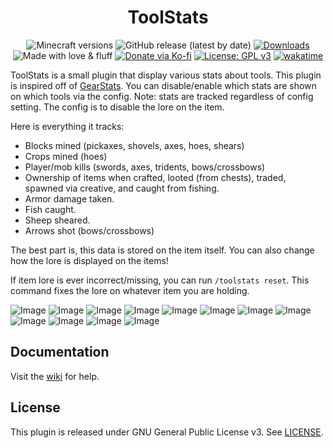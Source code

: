 <h1 align="center">ToolStats</h1>

<p align="center">
	<img src="https://img.shields.io/badge/Minecraft-1.15--1.20.2-orange" alt="Minecraft versions">
	<img src="https://img.shields.io/github/v/release/hyperdefined/ToolStats" alt="GitHub release (latest by date)">
	<a href="https://github.com/hyperdefined/ToolStats/releases"><img src="https://img.shields.io/github/downloads/hyperdefined/ToolStats/total?logo=github" alt="Downloads"></a>
	<img src="https://img.shields.io/badge/made%20with-love%20&%20fluff-red" alt="Made with love & fluff">
	<a href="https://ko-fi.com/hyperdefined"><img src="https://img.shields.io/badge/Donate-Ko--fi-red" alt="Donate via Ko-fi"></a>
	<a href="https://www.gnu.org/licenses/gpl-3.0"><img src="https://img.shields.io/badge/License-GPLv3-blue.svg" alt="License: GPL v3"></a>
	<a href="https://wakatime.com/badge/user/992a7647-176a-477c-8086-e1abfba87ff4/project/0200f07a-f303-4103-a5f2-34b38c9c1fa4"><img src="https://wakatime.com/badge/user/992a7647-176a-477c-8086-e1abfba87ff4/project/0200f07a-f303-4103-a5f2-34b38c9c1fa4.svg" alt="wakatime"></a>
</p>

ToolStats is a small plugin that display various stats about tools. This plugin is inspired off of [GearStats](https://www.spigotmc.org/resources/gearstats.12960/). You can disable/enable which stats are shown on which tools via the config. Note: stats are tracked regardless of config setting. The config is to disable the lore on the item.

Here is everything it tracks:
* Blocks mined (pickaxes, shovels, axes, hoes, shears)
* Crops mined (hoes)
* Player/mob kills (swords, axes, tridents, bows/crossbows)
* Ownership of items when crafted, looted (from chests), traded, spawned via creative, and caught from fishing.
* Armor damage taken.
* Fish caught.
* Sheep sheared.
* Arrows shot (bows/crossbows)

The best part is, this data is stored on the item itself. You can also change how the lore is displayed on the items!

If item lore is ever incorrect/missing, you can run `/toolstats reset`. This command fixes the lore on whatever item you are holding.

![Image](https://raw.githubusercontent.com/hyperdefined/ToolStats/master/images/image.png)
![Image](https://raw.githubusercontent.com/hyperdefined/ToolStats/master/images/image2.png)
![Image](https://raw.githubusercontent.com/hyperdefined/ToolStats/master/images/image3.png)
![Image](https://raw.githubusercontent.com/hyperdefined/ToolStats/master/images/image4.png)
![Image](https://raw.githubusercontent.com/hyperdefined/ToolStats/master/images/image5.png)
![Image](https://raw.githubusercontent.com/hyperdefined/ToolStats/master/images/image6.png)
![Image](https://raw.githubusercontent.com/hyperdefined/ToolStats/master/images/image7.png)
![Image](https://raw.githubusercontent.com/hyperdefined/ToolStats/master/images/image8.png)
![Image](https://raw.githubusercontent.com/hyperdefined/ToolStats/master/images/image9.png)
![Image](https://raw.githubusercontent.com/hyperdefined/ToolStats/master/images/image10.png)
![Image](https://raw.githubusercontent.com/hyperdefined/ToolStats/master/images/image11.png)
![Image](https://raw.githubusercontent.com/hyperdefined/ToolStats/master/images/image12.png)

## Documentation
Visit the [wiki](https://github.com/hyperdefined/ToolStats/wiki) for help.

## License
This plugin is released under GNU General Public License v3. See [LICENSE](https://github.com/hyperdefined/ToolStats/blob/master/LICENSE).

